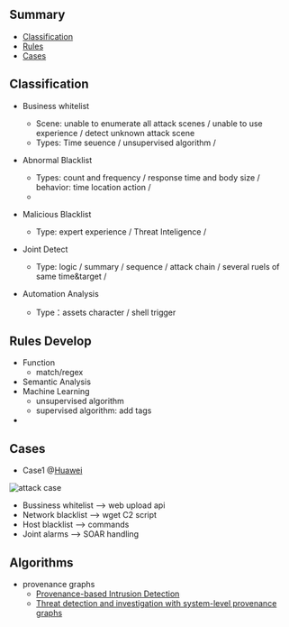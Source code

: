 ## Summary
- [Classification](#classification)
- [Rules](#rules)
- [Cases](#case)


## Classification
  - Business whitelist
    - Scene: unable to enumerate all attack scenes / unable to use experience / detect unknown attack scene
    - Types: Time seuence / unsupervised algorithm / 
    
  - Abnormal Blacklist
    - Types: count and frequency / response time and body size / behavior: time location action / 
    - 
  - Malicious Blacklist
    - Type: expert experience / Threat Inteligence /

  - Joint Detect
    - Type: logic / summary / sequence / attack chain / several ruels of same time&target / 
  
  - Automation Analysis
    - Type：assets character / shell trigger
  

## Rules Develop
   - Function
     - match/regex
   - Semantic Analysis
   - Machine Learning
     - unsupervised algorithm
     - supervised algorithm: add tags
   - 

## Cases
- Case1  @[Huawei](https://mp.weixin.qq.com/s/AVlAoCPEJnNL_DuHGGD0Hg)

![attack case](https://mmbiz.qpic.cn/mmbiz_png/EjJibicwCQS5Soia2skxAg1rOhksZ8fibxQL6RDJcDzgCWGI39p4Ytzz41kUNFyic1icjdNDXr8zibxYU54exz2qdJ8PA/640?wx_fmt=png&wxfrom=5&wx_lazy=1&wx_co=1)
  - Bussiness whitelist ——> web upload api
  - Network blacklist ——> wget C2 script
  - Host blacklist ——> commands
  - Joint alarms ——> SOAR handling


## Algorithms 
- provenance graphs
  - [Provenance-based Intrusion Detection](https://tfjmp.org/slides/2020-winter.pdf)
  - [Threat detection and investigation with system-level provenance graphs](https://www.sciencedirect.com/science/article/pii/S0167404821001061)
